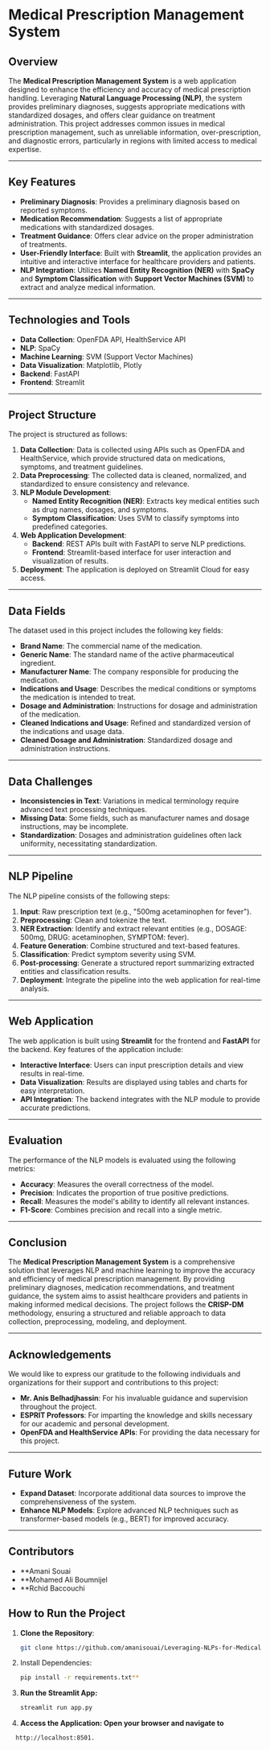 # Medical Prescription Management System

## Overview

The **Medical Prescription Management System** is a web application designed to enhance the efficiency and accuracy of medical prescription handling. Leveraging **Natural Language Processing (NLP)**, the system provides preliminary diagnoses, suggests appropriate medications with standardized dosages, and offers clear guidance on treatment administration. This project addresses common issues in medical prescription management, such as unreliable information, over-prescription, and diagnostic errors, particularly in regions with limited access to medical expertise.

---

## Key Features

- **Preliminary Diagnosis**: Provides a preliminary diagnosis based on reported symptoms.
- **Medication Recommendation**: Suggests a list of appropriate medications with standardized dosages.
- **Treatment Guidance**: Offers clear advice on the proper administration of treatments.
- **User-Friendly Interface**: Built with **Streamlit**, the application provides an intuitive and interactive interface for healthcare providers and patients.
- **NLP Integration**: Utilizes **Named Entity Recognition (NER)** with **SpaCy** and **Symptom Classification** with **Support Vector Machines (SVM)** to extract and analyze medical information.

---

## Technologies and Tools

- **Data Collection**: OpenFDA API, HealthService API
- **NLP**: SpaCy
- **Machine Learning**: SVM (Support Vector Machines)
- **Data Visualization**: Matplotlib, Plotly
- **Backend**: FastAPI
- **Frontend**: Streamlit

---

## Project Structure

The project is structured as follows:

1. **Data Collection**: Data is collected using APIs such as OpenFDA and HealthService, which provide structured data on medications, symptoms, and treatment guidelines.
2. **Data Preprocessing**: The collected data is cleaned, normalized, and standardized to ensure consistency and relevance.
3. **NLP Module Development**:
   - **Named Entity Recognition (NER)**: Extracts key medical entities such as drug names, dosages, and symptoms.
   - **Symptom Classification**: Uses SVM to classify symptoms into predefined categories.
4. **Web Application Development**:
   - **Backend**: REST APIs built with FastAPI to serve NLP predictions.
   - **Frontend**: Streamlit-based interface for user interaction and visualization of results.
5. **Deployment**: The application is deployed on Streamlit Cloud for easy access.

---

## Data Fields

The dataset used in this project includes the following key fields:

- **Brand Name**: The commercial name of the medication.
- **Generic Name**: The standard name of the active pharmaceutical ingredient.
- **Manufacturer Name**: The company responsible for producing the medication.
- **Indications and Usage**: Describes the medical conditions or symptoms the medication is intended to treat.
- **Dosage and Administration**: Instructions for dosage and administration of the medication.
- **Cleaned Indications and Usage**: Refined and standardized version of the indications and usage data.
- **Cleaned Dosage and Administration**: Standardized dosage and administration instructions.

---

## Data Challenges

- **Inconsistencies in Text**: Variations in medical terminology require advanced text processing techniques.
- **Missing Data**: Some fields, such as manufacturer names and dosage instructions, may be incomplete.
- **Standardization**: Dosages and administration guidelines often lack uniformity, necessitating standardization.

---

## NLP Pipeline

The NLP pipeline consists of the following steps:

1. **Input**: Raw prescription text (e.g., "500mg acetaminophen for fever").
2. **Preprocessing**: Clean and tokenize the text.
3. **NER Extraction**: Identify and extract relevant entities (e.g., DOSAGE: 500mg, DRUG: acetaminophen, SYMPTOM: fever).
4. **Feature Generation**: Combine structured and text-based features.
5. **Classification**: Predict symptom severity using SVM.
6. **Post-processing**: Generate a structured report summarizing extracted entities and classification results.
7. **Deployment**: Integrate the pipeline into the web application for real-time analysis.

---

## Web Application

The web application is built using **Streamlit** for the frontend and **FastAPI** for the backend. Key features of the application include:

- **Interactive Interface**: Users can input prescription details and view results in real-time.
- **Data Visualization**: Results are displayed using tables and charts for easy interpretation.
- **API Integration**: The backend integrates with the NLP module to provide accurate predictions.

---

## Evaluation

The performance of the NLP models is evaluated using the following metrics:

- **Accuracy**: Measures the overall correctness of the model.
- **Precision**: Indicates the proportion of true positive predictions.
- **Recall**: Measures the model's ability to identify all relevant instances.
- **F1-Score**: Combines precision and recall into a single metric.

---

## Conclusion

The **Medical Prescription Management System** is a comprehensive solution that leverages NLP and machine learning to improve the accuracy and efficiency of medical prescription management. By providing preliminary diagnoses, medication recommendations, and treatment guidance, the system aims to assist healthcare providers and patients in making informed medical decisions. The project follows the **CRISP-DM** methodology, ensuring a structured and reliable approach to data collection, preprocessing, modeling, and deployment.

---

## Acknowledgements

We would like to express our gratitude to the following individuals and organizations for their support and contributions to this project:

- **Mr. Anis Belhadjhassin**: For his invaluable guidance and supervision throughout the project.
- **ESPRIT Professors**: For imparting the knowledge and skills necessary for our academic and personal development.
- **OpenFDA and HealthService APIs**: For providing the data necessary for this project.

---

## Future Work

- **Expand Dataset**: Incorporate additional data sources to improve the comprehensiveness of the system.
- **Enhance NLP Models**: Explore advanced NLP techniques such as transformer-based models (e.g., BERT) for improved accuracy.

---
## Contributors
- **Amani Souai
- **Mohamed Ali Boumnijel
- **Rchid Baccouchi



## How to Run the Project

1. **Clone the Repository**:
   ```bash
   git clone https://github.com/amanisouai/Leveraging-NLPs-for-Medical-Prescription-Management.git
2. Install Dependencies:
     ```bash
    pip install -r requirements.txt**
3. **Run the Streamlit App:**
     ```bash
    streamlit run app.py
4. **Access the Application: Open your browser and navigate to**
  ```bash
    http://localhost:8501.

